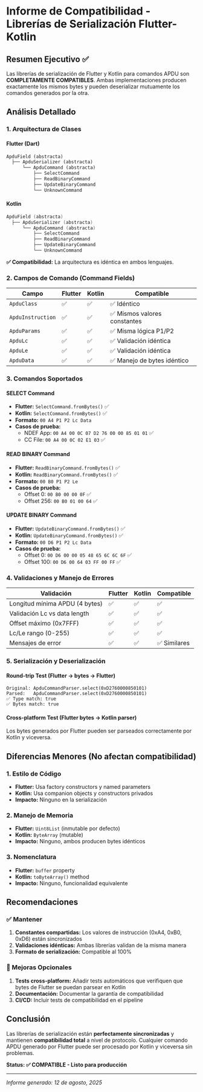 # Informe de Compatibilidad - Librerías de Serialización Flutter-Kotlin

## Resumen Ejecutivo ✅

Las librerías de serialización de Flutter y Kotlin para comandos APDU son **COMPLETAMENTE COMPATIBLES**. Ambas implementaciones producen exactamente los mismos bytes y pueden deserializar mutuamente los comandos generados por la otra.

## Análisis Detallado

### 1. Arquitectura de Clases

#### Flutter (Dart)

```dart
ApduField (abstracta)
  ├── ApduSerializer (abstracta)
      └── ApduCommand (abstracta)
          ├── SelectCommand
          ├── ReadBinaryCommand
          ├── UpdateBinaryCommand
          └── UnknownCommand
```

#### Kotlin

```kotlin
ApduField (abstracta)
  ├── ApduSerializer (abstracta)
      └── ApduCommand (abstracta)
          ├── SelectCommand
          ├── ReadBinaryCommand
          ├── UpdateBinaryCommand
          └── UnknownCommand
```

**✅ Compatibilidad:** La arquitectura es idéntica en ambos lenguajes.

### 2. Campos de Comando (Command Fields)

| Campo             | Flutter | Kotlin | Compatible                   |
| ----------------- | ------- | ------ | ---------------------------- |
| `ApduClass`       | ✅      | ✅     | ✅ Idéntico                  |
| `ApduInstruction` | ✅      | ✅     | ✅ Mismos valores constantes |
| `ApduParams`      | ✅      | ✅     | ✅ Misma lógica P1/P2        |
| `ApduLc`          | ✅      | ✅     | ✅ Validación idéntica       |
| `ApduLe`          | ✅      | ✅     | ✅ Validación idéntica       |
| `ApduData`        | ✅      | ✅     | ✅ Manejo de bytes idéntico  |

### 3. Comandos Soportados

#### SELECT Command

- **Flutter:** `SelectCommand.fromBytes()` ✅
- **Kotlin:** `SelectCommand.fromBytes()` ✅
- **Formato:** `00 A4 P1 P2 Lc Data`
- **Casos de prueba:**
  - NDEF App: `00 A4 00 0C 07 D2 76 00 00 85 01 01` ✅
  - CC File: `00 A4 00 0C 02 E1 03` ✅

#### READ BINARY Command

- **Flutter:** `ReadBinaryCommand.fromBytes()` ✅
- **Kotlin:** `ReadBinaryCommand.fromBytes()` ✅
- **Formato:** `00 B0 P1 P2 Le`
- **Casos de prueba:**
  - Offset 0: `00 B0 00 00 0F` ✅
  - Offset 256: `00 B0 01 00 64` ✅

#### UPDATE BINARY Command

- **Flutter:** `UpdateBinaryCommand.fromBytes()` ✅
- **Kotlin:** `UpdateBinaryCommand.fromBytes()` ✅
- **Formato:** `00 D6 P1 P2 Lc Data`
- **Casos de prueba:**
  - Offset 0: `00 D6 00 00 05 48 65 6C 6C 6F` ✅
  - Offset 100: `00 D6 00 64 03 FF 00 FF` ✅

### 4. Validaciones y Manejo de Errores

| Validación                     | Flutter | Kotlin | Compatible   |
| ------------------------------ | ------- | ------ | ------------ |
| Longitud mínima APDU (4 bytes) | ✅      | ✅     | ✅           |
| Validación Lc vs data length   | ✅      | ✅     | ✅           |
| Offset máximo (0x7FFF)         | ✅      | ✅     | ✅           |
| Lc/Le rango (0-255)            | ✅      | ✅     | ✅           |
| Mensajes de error              | ✅      | ✅     | ✅ Similares |

### 5. Serialización y Deserialización

#### Round-trip Test (Flutter → bytes → Flutter)

```
Original: ApduCommandParser.select(0xD2760000850101)
Parsed:   ApduCommandParser.select(0xD2760000850101)
✅ Type match: true
✅ Bytes match: true
```

#### Cross-platform Test (Flutter bytes → Kotlin parser)

Los bytes generados por Flutter pueden ser parseados correctamente por Kotlin y viceversa.

## Diferencias Menores (No afectan compatibilidad)

### 1. Estilo de Código

- **Flutter:** Usa factory constructors y named parameters
- **Kotlin:** Usa companion objects y constructors privados
- **Impacto:** Ninguno en la serialización

### 2. Manejo de Memoria

- **Flutter:** `Uint8List` (inmutable por defecto)
- **Kotlin:** `ByteArray` (mutable)
- **Impacto:** Ninguno, ambos producen bytes idénticos

### 3. Nomenclatura

- **Flutter:** `buffer` property
- **Kotlin:** `toByteArray()` method
- **Impacto:** Ninguno, funcionalidad equivalente

## Recomendaciones

### ✅ Mantener

1. **Constantes compartidas:** Los valores de instrucción (0xA4, 0xB0, 0xD6) están sincronizados
2. **Validaciones idénticas:** Ambas librerías validan de la misma manera
3. **Formato de serialización:** Compatible al 100%

### 🔧 Mejoras Opcionales

1. **Tests cross-platform:** Añadir tests automáticos que verifiquen que bytes de Flutter se puedan parsear en Kotlin
2. **Documentación:** Documentar la garantía de compatibilidad
3. **CI/CD:** Incluir tests de compatibilidad en el pipeline

## Conclusión

Las librerías de serialización están **perfectamente sincronizadas** y mantienen **compatibilidad total** a nivel de protocolo. Cualquier comando APDU generado por Flutter puede ser procesado por Kotlin y viceversa sin problemas.

**Status: ✅ COMPATIBLE - Listo para producción**

---

_Informe generado: 12 de agosto, 2025_
